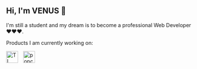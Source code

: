 ## Hi, I'm VENUS 👋
I'm still a student and my dream is to become a professional Web Developer ❤️❤️❤️. 

Products I am currently working on:

<img src="https://github.com/VenusakaVXT/VenusakaVXT/assets/125566811/d5dd5555-9944-46e4-9bc8-14548fe32c01" alt="TL" width="32" height="32" style="margin-right: 10px;">
<img src="https://o.remove.bg/downloads/d4f2e4cc-8b57-46a3-9d7e-5bbc490401e8/263502634-8a26791d-4219-4c43-9819-34b978a2ab24-removebg-preview.png" alt="popcorn" width="32" height="32" style="margin-right: 10px;">

